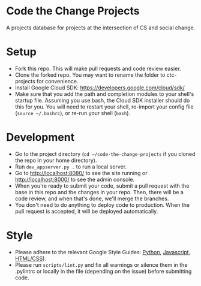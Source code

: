 Code the Change Projects
========================

A projects database for projects at the intersection of CS and social change.

# Setup

* Fork this repo.  This will make pull requests and code review easier.
* Clone the forked repo.  You may want to rename the folder to ctc-projects for
  convenience.
* Install Google Cloud SDK: https://developers.google.com/cloud/sdk/
* Make sure that you add the path and completion modules to your shell's startup
  file.  Assuming you use bash, the Cloud SDK installer should do this for you.
  You will need to restart your shell, re-import your config file (`source
  ~/.bashrc`), or re-run your shell (`bash`).

# Development

* Go to the project directory (`cd ~/code-the-change-projects` if you cloned the
  repo in your home directory).
* Run `dev_appserver.py .` to run a local server.
* Go to [http://localhost:8080/](http://localhost:8080/) to see the site running or
  [http://localhost:8000/](http://localhost:8000/) to see the admin console.
* When you're ready to submit your code, submit a pull request with the base in
  this repo and the changes in your repo.  Then, there will be a code review,
  and when that's done, we'll merge the branches.
* You don't need to do anything to deploy code to production.  When the pull
  request is accepted, it will be deployed automatically.

# Style

* Please adhere to the relevant Google Style Guides:
  [Python](http://google-styleguide.googlecode.com/svn/trunk/pyguide.html),
  [Javascript](https://google-styleguide.googlecode.com/svn/trunk/javascriptguide.xml),
  [HTML/CSS](https://google-styleguide.googlecode.com/svn/trunk/htmlcssguide.xml)).
* Please run `scripts/lint.py` and fix all warnings or silence them in the
  .pylintrc or locally in the file (depending on the issue) before submitting
  code.

